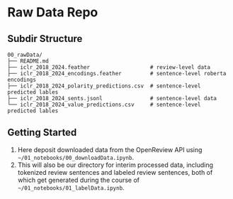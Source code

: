 # Raw Data Repo

## Subdir Structure
```
00_rawData/
├── README.md
├── iclr_2018_2024.feather                   # review-level data
├── iclr_2018_2024_encodings.feather         # sentence-level roberta encodings
├── iclr_2018_2024_polarity_predictions.csv  # sentence-level predicted lables
├── iclr_2018_2024_sents.jsonl               # sentence-level data
└── iclr_2018_2024_value_predictions.csv     # sentence-level predicted lables
```

## Getting Started
1. Here deposit downloaded data from the OpenReview API using `~/01_notebooks/00_downloadData.ipynb`. 
2. This will also be our directory for interim processed data, including tokenized review sentences and labeled review sentences, both of which get generated during the course of  `~/01_notebooks/01_labelData.ipynb`.



